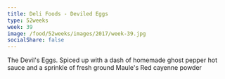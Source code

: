 ```yaml
---
title: Deli Foods - Deviled Eggs
type: 52weeks
week: 39
image: /food/52weeks/images/2017/week-39.jpg
socialShare: false
---
```

The Devil's Eggs. Spiced up with a dash of homemade ghost pepper hot sauce and a sprinkle of fresh ground Maule's Red cayenne powder

